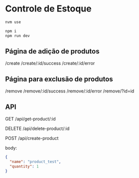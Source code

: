 # Controle de Estoque

```bash
nvm use

npm i
npm run dev
```

## Página de adição de produtos

/create
/create/:id/success
/create/:id/error

## Página para exclusão de produtos

/remove
/remove/:id/success
/remove/:id/error
/remove/?id=id

## API

GET /api/get-product/:id

DELETE /api/delete-product/:id

POST /api/create-product

body:

```json
{
  "name": "product_test",
  "quantity": 1
}
```
